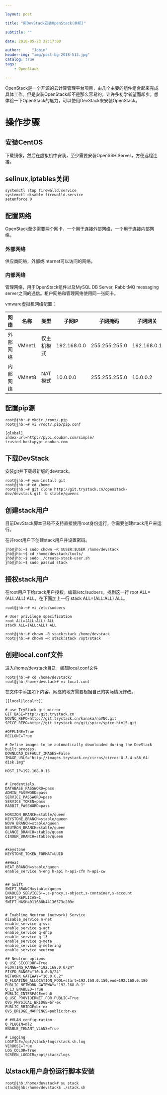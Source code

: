 ```yaml
---

layout: post

title: "用DevStack安装OpenStack(单机)"

subtitle: ""

date: 2018-05-23 22:17:00

author:     "Jobin"
header-img: "img/post-bg-2018-513.jpg"
catalog: true
tags:
    - OpenStack

---
```


OpenStack是一个开源的云计算管理平台项目，由几个主要的组件组合起来完成具体工作。但是安装OpenStack却不是那么容易的，让许多初学者望而却步。想体验一下OpenStack的魅力，可以使用DevStack来安装OpenStack。

# 操作步骤

## 安装CentOS

下载镜像，然后在虚拟机中安装，至少需要安装OpenSSH Server，方便远程连接。

## selinux,iptables关闭
```Shell
systemctl stop firewalld.service
systemctl disable firewalld.service
setenforce 0
```

## 配置网络

OpenStack至少需要两个网卡，一个用于连接外部网络，一个用于连接内部网络。

### 外部网络

供应商网络，外部或Internet可以访问的网络。

### 内部网络

管理网络，用于OpenStack组件以及MySQL DB Server, RabbitMQ messaging server之间的通信。租户网络和管理网络使用同一张网卡。

vmware虚拟机网络配置：

| 网络     | 名称   | 类型     | 子网IP      | 子网掩码      | 子网网关    |
| -------- | ------ | -------- | ----------- | ------------- | ----------- |
| 外部网络 | VMnet1 | 仅主机模式 | 192.168.0.0 | 255.255.255.0 | 192.168.0.1 |
| 内部网络 | VMnet8 | NAT模式  | 10.0.0.0    | 255.255.255.0 | 10.0.0.2    |

 ## 配置pip源

```Shell
root@jhb:~# mkdir /root/.pip
root@jhb:~# vi /root/.pip/pip.conf

[global]
index-url=http://pypi.douban.com/simple/
trusted-host=pypi.douban.com
```

## 下载DevStack

安装git并下载最新版的devstack。

```Shell
root@jhb:~# yum install git   
root@jhb:~# cd /home
root@jhb:~# git clone http://git.trystack.cn/openstack-dev/devstack.git -b stable/queens
```

## 创建stack用户

目前DevStack脚本已经不支持直接使用root身份运行，你需要创建stack用户来运行。

在非root用户下创建stack用户并设置密码。

```shell
jhb@jhb:~$ sudo chown –R $USER:$USER /home/devstack
jhb@jhb:~$ cd /home/devstack/tools/
jhb@jhb:~$ sudo ./create-stack-user.sh
jhb@jhb:~$ sudo passwd stack
```

## 授权stack用户

在root用户下给stack用户授权。编辑/etc/sudoers，找到这一行 root ALL=(ALL:ALL) ALL，在下面加上一行 stack ALL=(ALL:ALL) ALL。

```Shell
root@jhb:~# vi /etc/sudoers

# User privilege specification
root ALL=(ALL:ALL) ALL
stack ALL=(ALL:ALL) ALL

root@jhb:~# chown –R stack:stack /home/devstack
root@jhb:~# chown –R stack:stack /opt/stack
```

## 创建local.conf文件

进入/home/devstack目录，编辑local.conf文件

```Shell
root@jhb:~# cd /home/devstack/
root@jhb:/home/devstack# vi local.conf
```

在文件中添加如下内容。网络的地方需要根据自己的实际情况修改。

```
[[local|localrc]]

# use TryStack git mirror
GIT_BASE=http://git.trystack.cn
NOVNC_REPO=http://git.trystack.cn/kanaka/noVNC.git
SPICE_REPO=http://git.trystack.cn/git/spice/spice-html5.git

#OFFLINE=True
RECLONE=True

# Define images to be automatically downloaded during the DevStack built process.
DOWNLOAD_DEFAULT_IMAGES=False
IMAGE_URLS="http://images.trystack.cn/cirros/cirros-0.3.4-x86_64-disk.img"

HOST_IP=192.168.0.15


# Credentials
DATABASE_PASSWORD=pass
ADMIN_PASSWORD=pass
SERVICE_PASSWORD=pass
SERVICE_TOKEN=pass
RABBIT_PASSWORD=pass

HORIZON_BRANCH=stable/queen
KEYSTONE_BRANCH=stable/queen
NOVA_BRANCH=stable/queen
NEUTRON_BRANCH=stable/queen
GLANCE_BRANCH=stable/queen
CINDER_BRANCH=stable/queen


#keystone
KEYSTONE_TOKEN_FORMAT=UUID

##Heat
HEAT_BRANCH=stable/queen
enable_service h-eng h-api h-api-cfn h-api-cw


## Swift
SWIFT_BRANCH=stable/queen
ENABLED_SERVICES+=,s-proxy,s-object,s-container,s-account
SWIFT_REPLICAS=1
SWIFT_HASH=011688b44136573e209e


# Enabling Neutron (network) Service
disable_service n-net
enable_service q-svc
enable_service q-agt
enable_service q-dhcp
enable_service q-l3
enable_service q-meta
enable_service q-metering
enable_service neutron

## Neutron options
Q_USE_SECGROUP=True
FLOATING_RANGE="192.168.0.0/24"
FIXED_RANGE="10.0.0.0/24"
NETWORK_GATEWAY="10.0.0.2"
Q_FLOATING_ALLOCATION_POOL=start=192.168.0.150,end=192.168.0.180
PUBLIC_NETWORK_GATEWAY="192.168.0.1"
Q_L3_ENABLED=True
PUBLIC_INTERFACE=eth0
Q_USE_PROVIDERNET_FOR_PUBLIC=True
OVS_PHYSICAL_BRIDGE=br-ex
PUBLIC_BRIDGE=br-ex
OVS_BRIDGE_MAPPINGS=public:br-ex

# #VLAN configuration.
Q_PLUGIN=ml2
ENABLE_TENANT_VLANS=True

# Logging
LOGFILE=/opt/stack/logs/stack.sh.log
VERBOSE=True
LOG_COLOR=True
SCREEN_LOGDIR=/opt/stack/logs
```

## 以stack用户身份运行脚本安装

```shell
root@jhb:/home/devstack# su stack
stack@jhb:/home/devstack$ ./stack.sh
```
